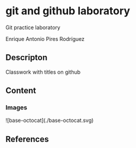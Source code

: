 # git and github laboratory

Git practice laboratory

Enrique Antonio Pires Rodríguez 

<h2>Descripton</h2>
Classwork with titles on github

<h2>Content</h2>
<h3>Images</h3>
![base-octocat](./base-octocat.svg)


<h2>References</h2>





